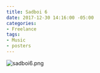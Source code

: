 ```yaml
---
title: Sadboi 6
date: 2017-12-30 14:16:00 -05:00
categories:
- Freelance
tags:
- Music
- posters
---
```


![sadboi6.png](/uploads/sadboi6.png)